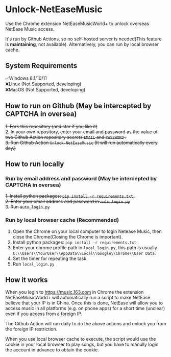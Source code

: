 # Unlock-NetEaseMusic

Use the Chrome extension NetEaseMusicWorld+ to unlock overseas NetEase Music access.

It's run by Github Actions, so no self-hosted server is needed(This feature is **maintaining**, not available). Alternatively, you can run by local browser cache.  

## System Requirements  
:white_check_mark:Windows 8.1/10/11   
:x:Linux (Not Supported, developing)  
:x:MacOS (Not Supported, developing)  

## How to run on Github  (May be intercepted by CAPTCHA in oversea)

~~1. Fork this repository (and star if you like it)~~  
~~2. In your own repository, enter your email and password as the value of two Github Action repository   secrets `EMAIL` and `PASSWORD` .~~  
~~3. Run Github Action `Unlock-NetEaseMusic` (It will run automatically every day.)~~  

## How to run locally

### Run by email address and password  (May be intercepted by CAPTCHA in oversea)
~~1. Install python packages: `pip install -r requirements.txt `~~  
~~2. Enter your email address and password in `auto_login.py`~~  
~~3. Run `auto_login.py`~~   

### Run by local browser cache (Recommended)
1. Open the Chrome on your local computer to login Netease Music, then close the Chrome(Closing the Chrome is important).  
2. Install python packages: `pip install -r requirements.txt `   
3. Enter your chrome profile path in `local_login.py`, this path is usually `C:\\Users\\YourUser\\AppData\\Local\\Google\\Chrome\\User Data`.    
4. Set the timer for repeating the task.  
5. Run `local_login.py`   

## How it works

When you login to https://music.163.com in Chrome the extension NetEaseMusicWorld+ will automatically run a script to make NetEase believe that your IP is in China. Once this is done, NetEase will allow you to access music in all platforms (e.g. on phone apps) for a short time (unclear) even if you access from a foreign IP.

The Github Action will run daily to do the above actions and unlock you from the foreign IP restriction.  

When you use local browser cache to execute, the script would use the cookie in your local browser to play songs, but you have to manully login the account in advance to obtain the cookie.
